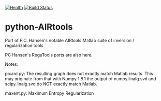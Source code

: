 [![Health](https://landscape.io/github/scienceopen/python-AIRtools/master/landscape.png)](https://landscape.io/github/scienceopen/python-AIRtools/master)
[![Build Status](https://travis-ci.org/scienceopen/python-AIRtools.svg)](https://travis-ci.org/scienceopen/python-AIRtools)

python-AIRtools
===============

Port of P.C. Hansen's notable AIRtools Matlab suite of inversion / regularization tools

PC Hansen's ReguTools ports are also here.

Notes:

picard.py: The resulting graph does not exactly match Matlab results. This may originate from that 
with Numpy 1.8.1 the output of numpy.linalg.svd and scipy.linalg.svd do NOT exactly match Matlab.

maxent.py: Maximum Entropy Regularization
